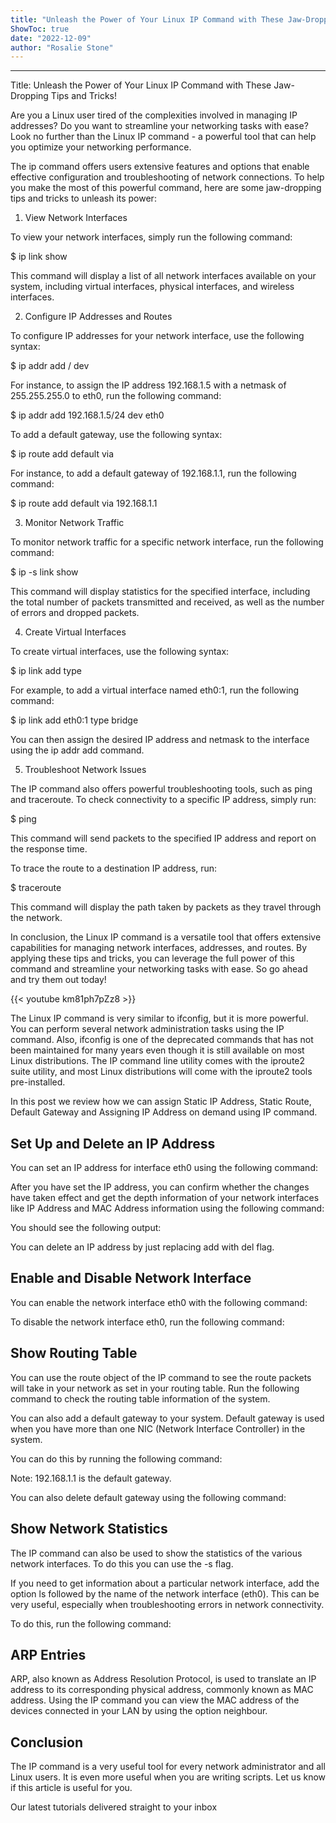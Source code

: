 ```yaml
---
title: "Unleash the Power of Your Linux IP Command with These Jaw-Dropping Tips and Tricks!"
ShowToc: true 
date: "2022-12-09"
author: "Rosalie Stone"
---
```

*****
Title: Unleash the Power of Your Linux IP Command with These Jaw-Dropping Tips and Tricks!

Are you a Linux user tired of the complexities involved in managing IP addresses? Do you want to streamline your networking tasks with ease? Look no further than the Linux IP command - a powerful tool that can help you optimize your networking performance.

The ip command offers users extensive features and options that enable effective configuration and troubleshooting of network connections. To help you make the most of this powerful command, here are some jaw-dropping tips and tricks to unleash its power:

1. View Network Interfaces

To view your network interfaces, simply run the following command:

$ ip link show

This command will display a list of all network interfaces available on your system, including virtual interfaces, physical interfaces, and wireless interfaces.

2. Configure IP Addresses and Routes

To configure IP addresses for your network interface, use the following syntax:
 
$ ip addr add <ip-address>/<netmask> dev <interface>

For instance, to assign the IP address 192.168.1.5 with a netmask of 255.255.255.0 to eth0, run the following command:

$ ip addr add 192.168.1.5/24 dev eth0

To add a default gateway, use the following syntax:

$ ip route add default via <gateway-ip>

For instance, to add a default gateway of 192.168.1.1, run the following command:

$ ip route add default via 192.168.1.1

3. Monitor Network Traffic

To monitor network traffic for a specific network interface, run the following command:

$ ip -s link show <interface>

This command will display statistics for the specified interface, including the total number of packets transmitted and received, as well as the number of errors and dropped packets.

4. Create Virtual Interfaces

To create virtual interfaces, use the following syntax:

$ ip link add <interface-name> type <type> 

For example, to add a virtual interface named eth0:1, run the following command:

$ ip link add eth0:1 type bridge

You can then assign the desired IP address and netmask to the interface using the ip addr add command.

5. Troubleshoot Network Issues

The IP command also offers powerful troubleshooting tools, such as ping and traceroute. To check connectivity to a specific IP address, simply run:

$ ping <ip-address>

This command will send packets to the specified IP address and report on the response time.

To trace the route to a destination IP address, run:

$ traceroute <ip-address>

This command will display the path taken by packets as they travel through the network.

In conclusion, the Linux IP command is a versatile tool that offers extensive capabilities for managing network interfaces, addresses, and routes. By applying these tips and tricks, you can leverage the full power of this command and streamline your networking tasks with ease. So go ahead and try them out today!

{{< youtube km81ph7pZz8 >}} 



The Linux IP command is very similar to ifconfig, but it is more powerful. You can perform several network administration tasks using the IP command. Also, ifconfig is one of the deprecated commands that has not been maintained for many years even though it is still available on most Linux distributions. The IP command line utility comes with the iproute2 suite utility, and most Linux distributions will come with the iproute2 tools pre-installed.
 
In this post we review how we can assign Static IP Address, Static Route, Default Gateway and Assigning IP Address on demand using IP command.
 
## Set Up and Delete an IP Address
 
You can set an IP address for interface eth0 using the following command:
 
After you have set the IP address, you can confirm whether the changes have taken effect and get the depth information of your network interfaces like IP Address and MAC Address information using the following command:
 
You should see the following output:
 

 
You can delete an IP address by just replacing add with del flag.
 
## Enable and Disable Network Interface
 
You can enable the network interface eth0 with the following command:
 
To disable the network interface eth0, run the following command:
 
## Show Routing Table
 
You can use the route object of the IP command to see the route packets will take in your network as set in your routing table. Run the following command to check the routing table information of the system.
 
You can also add a default gateway to your system. Default gateway is used when you have more than one NIC (Network Interface Controller) in the system.
 
You can do this by running the following command:
 
Note: 192.168.1.1 is the default gateway.
 
You can also delete default gateway using the following command:
 
## Show Network Statistics
 
The IP command can also be used to show the statistics of the various network interfaces. To do this you can use the -s flag.
 
If you need to get information about a particular network interface, add the option ls followed by the name of the network interface (eth0). This can be very useful, especially when troubleshooting errors in network connectivity.
 
To do this, run the following command:
 
## ARP Entries
 
ARP, also known as Address Resolution Protocol, is used to translate an IP address to its corresponding physical address, commonly known as MAC address. Using the IP command you can view the MAC address of the devices connected in your LAN by using the option neighbour.
 
## Conclusion
 
The IP command is a very useful tool for every network administrator and all Linux users. It is even more useful when you are writing scripts. Let us know if this article is useful for you.
 
Our latest tutorials delivered straight to your inbox



